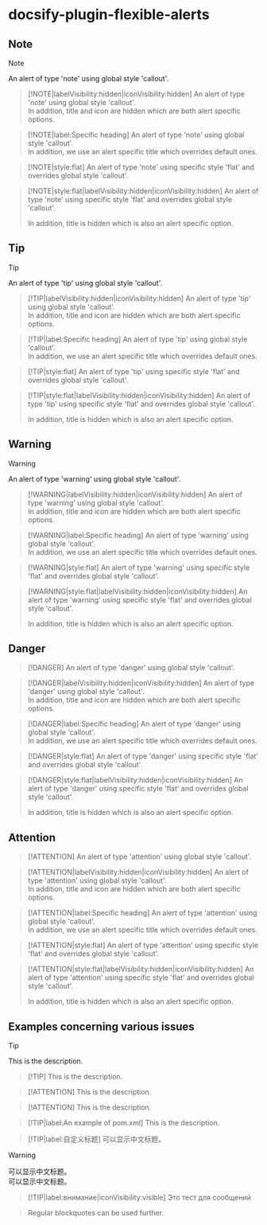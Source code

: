 # docsify-plugin-flexible-alerts

## Note

> [!NOTE]
> An alert of type 'note' using global style 'callout'.

<!-- -->
> [!NOTE|labelVisibility:hidden|iconVisibility:hidden]
> An alert of type 'note' using global style 'callout'.<br/>
> In addition, title and icon are hidden which are both alert specific options.

<!-- -->
> [!NOTE|label:Specific heading]
> An alert of type 'note' using global style 'callout'.<br/>
> In addition, we use an alert specific title which overrides default ones.

<!-- -->
> [!NOTE|style:flat]
> An alert of type 'note' using specific style 'flat' and overrides global style 'callout'.

<!-- -->
> [!NOTE|style:flat|labelVisibility:hidden|iconVisibility:hidden]
> An alert of type 'note' using specific style 'flat' and overrides global style 'callout'.
>
> In addition, title is hidden which is also an alert specific option.

## Tip

> [!TIP]
> An alert of type 'tip' using global style 'callout'.

<!-- -->
> [!TIP|labelVisibility:hidden|iconVisibility:hidden]
> An alert of type 'tip' using global style 'callout'.<br/>
> In addition, title and icon are hidden which are both alert specific options.

<!-- -->
> [!TIP|label:Specific heading]
> An alert of type 'tip' using global style 'callout'.<br/>
> In addition, we use an alert specific title which overrides default ones.

<!-- -->
> [!TIP|style:flat]
> An alert of type 'tip' using specific style 'flat' and overrides global style 'callout'.

<!-- -->
> [!TIP|style:flat|labelVisibility:hidden|iconVisibility:hidden]
> An alert of type 'tip' using specific style 'flat' and overrides global style 'callout'.
>
> In addition, title is hidden which is also an alert specific option.

## Warning

> [!WARNING]
> An alert of type 'warning' using global style 'callout'.

<!-- -->
> [!WARNING|labelVisibility:hidden|iconVisibility:hidden]
> An alert of type 'warning' using global style 'callout'.<br/>
> In addition, title and icon are hidden which are both alert specific options.

<!-- -->
> [!WARNING|label:Specific heading]
> An alert of type 'warning' using global style 'callout'.<br/>
> In addition, we use an alert specific title which overrides default ones.

<!-- -->
> [!WARNING|style:flat]
> An alert of type 'warning' using specific style 'flat' and overrides global style 'callout'.

<!-- -->
> [!WARNING|style:flat|labelVisibility:hidden|iconVisibility:hidden]
> An alert of type 'warning' using specific style 'flat' and overrides global style 'callout'.
>
> In addition, title is hidden which is also an alert specific option.

## Danger

> [!DANGER]
> An alert of type 'danger' using global style 'callout'.

<!-- -->
> [!DANGER|labelVisibility:hidden|iconVisibility:hidden]
> An alert of type 'danger' using global style 'callout'.<br/>
> In addition, title and icon are hidden which are both alert specific options.

<!-- -->
> [!DANGER|label:Specific heading]
> An alert of type 'danger' using global style 'callout'.<br/>
> In addition, we use an alert specific title which overrides default ones.

<!-- -->
> [!DANGER|style:flat]
> An alert of type 'danger' using specific style 'flat' and overrides global style 'callout'.

<!-- -->
> [!DANGER|style:flat|labelVisibility:hidden|iconVisibility:hidden]
> An alert of type 'danger' using specific style 'flat' and overrides global style 'callout'.
>
> In addition, title is hidden which is also an alert specific option.

## Attention

> [!ATTENTION]
> An alert of type 'attention' using global style 'callout'.

<!-- -->
> [!ATTENTION|labelVisibility:hidden|iconVisibility:hidden]
> An alert of type 'attention' using global style 'callout'.<br/>
> In addition, title and icon are hidden which are both alert specific options.

<!-- -->
> [!ATTENTION|label:Specific heading]
> An alert of type 'attention' using global style 'callout'.<br/>
> In addition, we use an alert specific title which overrides default ones.

<!-- -->
> [!ATTENTION|style:flat]
> An alert of type 'attention' using specific style 'flat' and overrides global style 'callout'.

<!-- -->
> [!ATTENTION|style:flat|labelVisibility:hidden|iconVisibility:hidden]
> An alert of type 'attention' using specific style 'flat' and overrides global style 'callout'.
>
> In addition, title is hidden which is also an alert specific option.

## Examples concerning various issues

> [!TIP]
> This is the description.

<!-- -->
> [!TIP] This is the description.

<!-- -->
> [!ATTENTION]
> This is the description.

<!-- -->
> [!ATTENTION]
> This is the description.

<!-- -->
> [!TIP|label:An example of pom.xml]
> This is the description.

<!-- -->
> [!TIP|label:自定义标题]
> 可以显示中文标题。

<!-- -->
> [!warning]
> 可以显示中文标题。<br>
> 可以显示中文标题。

<!-- -->
> [!TIP|label:внимание|iconVisibility:visible]
> Это тест для сообщений

<!-- -->
> Regular blockquotes can be used further.